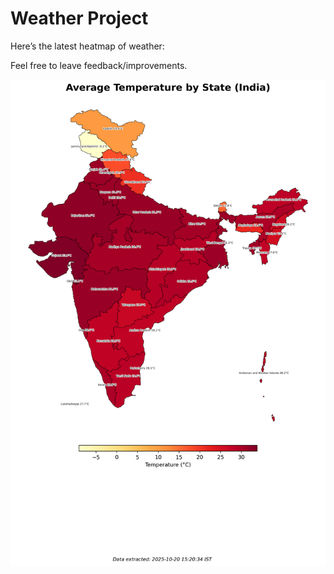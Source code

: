 # Weather Project

Here’s the latest heatmap of weather:

Feel free to leave feedback/improvements.

![India Heatmap](docs/assets/india_heatmap.png?v=F605EC)

